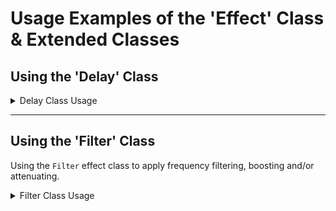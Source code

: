 # Usage Examples of the 'Effect' Class & Extended Classes


## Using the 'Delay' Class

<details>
  <summary>Delay Class Usage</summary>

```tsx
// Create global variables: volume, ctx and master out
let volume: number = 0.7;
let freq: number = 440.0;
const audioCtx: AudioContext = new AudioContext();
const master: GainNode = new GainNode(audioCtx, {
  gain: volume
});


// Our input source will be an oscillator
const osc = new OscillatorNode(audioCtx, {
  frequency: freq
});
const delay = new Delay(audioCtx, {
  level: 0.5,
  delayTime: 0.6,
  feedback: 0.7
});

// Set the input/output for the delay node
delay.input = osc;
delay.output = master;

// connect osc to master & send to output
osc.connect(master);
master.connect(audioCtx.destination);

// play the osc when a user clicks some button
// ...below is inside an event listener

// Start the osc & stop the osc in 0.25 seconds
osc.start(audioCtx.currentTime);
osc.stop(audioCtx.currentTime + 0.25)
```
  
</details>

-------------------------------------------------------

## Using the 'Filter' Class
Using the `Filter` effect class to apply frequency filtering, boosting and/or attenuating.

<details>
  <summary>Filter Class Usage</summary>

```tsx

const filter = new Filter(audioCtx, {
			freq: 5000,
			type: "highpass",
			q: 20,
			gain: 5,
		});

		const osc: OscillatorNode = new OscillatorNode(audioCtx, {
			type: "square",
			frequency: noteFreq,
		});
		const osc2: OscillatorNode = new OscillatorNode(audioCtx, {
			type: "square",
			frequency: transpose(noteFreq, 12),
		});

    // connect oscillators to filter node
    // connect filter node to our output (device speakers)
		osc.connect(filter.node);
		osc2.connect(filter.node);
		filter.connect(audioCtx.destination);
		osc.start();
		osc2.start();
```

</details
